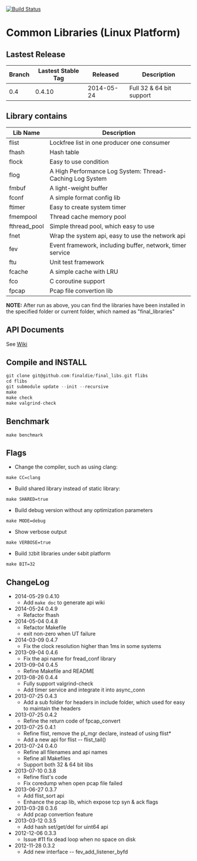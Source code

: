 [![Build Status](https://travis-ci.org/finaldie/final_libs.svg?branch=0.4)](https://travis-ci.org/finaldie/final_libs)

Common Libraries (Linux Platform)
=========================================

## Lastest Release
| Branch | Lastest Stable Tag |  Released  | Description                             |
---------|--------------------|------------|-----------------------------------------|
|  0.4   | 0.4.10             | 2014-05-24 | Full 32 & 64 bit support                |


## Library contains
Lib Name | Description |
---------|-------------|
flist    | Lockfree list in one producer one consumer |
fhash    | Hash table |
flock    | Easy to use condition |
flog     | A High Performance Log System: Thread-Caching Log System |
fmbuf    | A light-weight buffer |
fconf    | A simple format config lib |
ftimer   | Easy to create system timer |
fmempool | Thread cache memory pool |
fthread_pool | Simple thread pool, which easy to use |
fnet     | Wrap the system api, easy to use the network api |
fev      | Event framework, including buffer, network, timer service |
ftu      | Unit test framework |
fcache   | A simple cache with LRU |
fco      | C coroutine support |
fpcap    | Pcap file convertion lib |

**NOTE:** After run as above, you can find the libraries have been installed in the specified folder or current folder, which named as "final_libraries"

## API Documents
See [Wiki][1]

## Compile and INSTALL
```c
git clone git@github.com:finaldie/final_libs.git flibs
cd flibs
git submodule update --init --recursive
make
make check
make valgrind-check
```

## Benchmark
```
make benchmark
```

## Flags
* Change the compiler, such as using clang:
```
make CC=clang
```
* Build shared library instead of static library:
```
make SHARED=true
```
* Build debug version without any optimization parameters
```
make MODE=debug
```
* Show verbose output
```
make VERBOSE=true
```
* Build `32`bit libraries under `64`bit platform
```
make BIT=32
```

## ChangeLog
* 2014-05-29 0.4.10
   * Add `make doc` to generate api wiki
* 2014-05-24 0.4.9
   * Refactor fhash
* 2014-05-04 0.4.8
   * Refactor Makefile
   * exit non-zero when UT failure
* 2014-03-09 0.4.7
   * Fix the clock resolution higher than 1ms in some systems
* 2013-09-04 0.4.6
   * Fix the api name for fread_conf library
* 2013-09-04 0.4.5
   * Refine Makefile and README
* 2013-08-26 0.4.4
   * Fully support valgrind-check
   * Add timer service and integrate it into async_conn
* 2013-07-25 0.4.3
   * Add a sub folder for headers in include folder, which used for easy to maintain the headers
* 2013-07-25 0.4.2
   * Refine the return code of fpcap_convert
* 2013-07-25 0.4.1
   * Refine flist, remove the pl_mgr declare, instead of using flist*
   * Add a new api for flist -- flist_tail()
* 2013-07-24 0.4.0
   * Refine all filenames and api names
   * Refine all Makefiles
   * Support both 32 & 64 bit libs
* 2013-07-10 0.3.8
   * Refine flist's code
   * Fix coredump when open pcap file failed
* 2013-06-27 0.3.7
   * Add flist_sort api
   * Enhance the pcap lib, which expose tcp syn & ack flags
* 2013-03-28 0.3.6
   * Add pcap convertion feature
* 2013-03-12 0.3.5
   * Add hash set/get/del for uint64 api
* 2012-12-06 0.3.3
   * Issue #11 fix dead loop when no space on disk
* 2012-11-28 0.3.2
   * Add new interface -- fev_add_listener_byfd

[1]: https://github.com/finaldie/final_libs/wiki
